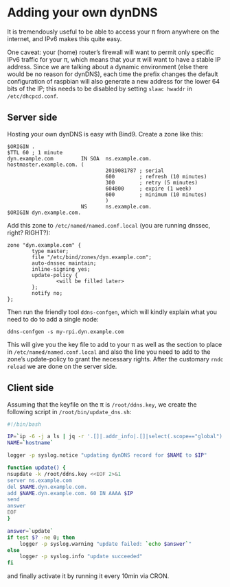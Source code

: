 # Adding your own dynDNS

It is tremendously useful to be able to access your π from anywhere on the internet, and IPv6 makes
this quite easy.

One caveat: your (home) router’s firewall will want to permit only specific IPv6 traffic for your π,
which means that your π will want to have a stable IP address. Since we are talking about a dynamic
environment (else there would be no reason for dynDNS), each time the prefix changes the default
configuration of raspbian will also generate a new address for the lower 64 bits of the IP; this
needs to be disabled by setting `slaac hwaddr` in `/etc/dhcpcd.conf`.

## Server side

Hosting your own dynDNS is easy with Bind9. Create a zone like this:

```
$ORIGIN .
$TTL 60 ; 1 minute
dyn.example.com         IN SOA  ns.example.com. hostmaster.example.com. (
                                2019081787 ; serial
                                600        ; refresh (10 minutes)
                                300        ; retry (5 minutes)
                                604800     ; expire (1 week)
                                600        ; minimum (10 minutes)
                                )
                        NS      ns.example.com.
$ORIGIN dyn.example.com.
```

Add this zone to `/etc/named/named.conf.local` (you are running dnssec, right? RIGHT?):

```
zone "dyn.example.com" {
        type master;
        file "/etc/bind/zones/dyn.example.com";
        auto-dnssec maintain;
        inline-signing yes;
        update-policy {
                <will be filled later>
        };
        notify no;
};
```

Then run the friendly tool `ddns-confgen`, which will kindly explain what you need to do to add a single node:

```
ddns-confgen -s my-rpi.dyn.example.com
```

This will give you the key file to add to your π as well as the section to place in `/etc/named/named.conf.local` and also the line you need to add to the zone’s update-policy to grant the necessary rights. After the customary `rndc reload` we are done on the server side.

## Client side

Assuming that the keyfile on the π is `/root/ddns.key`, we create the following script in `/root/bin/update_dns.sh`:

```bash
#!/bin/bash

IP=`ip -6 -j a ls | jq -r '.[]|.addr_info|.[]|select(.scope=="global")|.local' | head -1`
NAME=`hostname`

logger -p syslog.notice "updating dynDNS record for $NAME to $IP"

function update() {
nsupdate -k /root/ddns.key <<EOF 2>&1
server ns.example.com
del $NAME.dyn.example.com.
add $NAME.dyn.example.com. 60 IN AAAA $IP
send
answer
EOF
}

answer=`update`
if test $? -ne 0; then
	logger -p syslog.warning "update failed: `echo $answer`"
else
	logger -p syslog.info "update succeeded"
fi
```

and finally activate it by running it every 10min via CRON.

